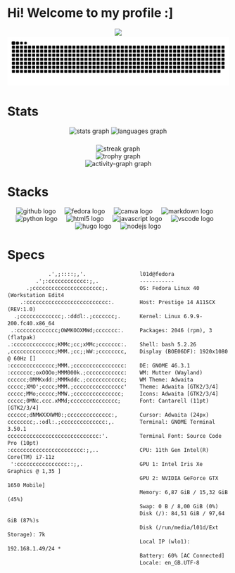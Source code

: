 # Hi! Welcome to my profile :]

<div align="center">
  <img src="https://lanyard.cnrad.dev/api/477856586765828127" />
</div>

<img src="https://raw.githubusercontent.com/IL01DI/IL01DI/output/snake.svg" alt="Snake animation" />

# Stats
<div align="center">
  <img src="https://github-readme-stats.vercel.app/api?username=IL01DI&hide_title=false&hide_rank=false&show_icons=true&include_all_commits=true&count_private=true&disable_animations=false&theme=default&locale=en&hide_border=false&order=1" height="150" alt="stats graph"  />
  <img src="https://github-readme-stats.vercel.app/api/top-langs?username=IL01DI&locale=en&hide_title=false&layout=compact&card_width=320&langs_count=5&theme=default&hide_border=false&order=2" height="150" alt="languages graph"  />
</div>

###

<div align="center">
  <img src="https://streak-stats.demolab.com?user=IL01DI&locale=en&mode=weekly&theme=github_dark&hide_border=false&border_radius=5&order=3" height="150" alt="streak graph"  />
</div>
<div align="center">
  <img src="https://github-profile-trophy.vercel.app?username=IL01DI&theme=flat&column=-1&row=1&margin-w=8&margin-h=8&no-bg=true&no-frame=false&order=4" height="150" alt="trophy graph"  />
</div>
<div align="center">
  <img src="https://github-readme-activity-graph.vercel.app/graph?username=IL01DI&radius=16&theme=github-light&area=true&order=5" height="300" alt="activity-graph graph"  />
</div>

# Stacks
<div align="center">
  <img src="https://cdn.jsdelivr.net/gh/devicons/devicon/icons/github/github-original.svg" height="40" alt="github logo"  />
  <img width="12" />
  <img src="https://cdn.jsdelivr.net/gh/devicons/devicon/icons/fedora/fedora-original.svg" height="40" alt="fedora logo"  />
  <img width="12" />
  <img src="https://cdn.jsdelivr.net/gh/devicons/devicon/icons/canva/canva-original.svg" height="40" alt="canva logo"  />
  <img width="12" />
  <img src="https://cdn.jsdelivr.net/gh/devicons/devicon/icons/markdown/markdown-original.svg" height="40" alt="markdown logo"  />
  <img width="12" />
  <img src="https://cdn.jsdelivr.net/gh/devicons/devicon/icons/python/python-original.svg" height="40" alt="python logo"  />
  <img width="12" />
  <img src="https://cdn.jsdelivr.net/gh/devicons/devicon/icons/html5/html5-original.svg" height="40" alt="html5 logo"  />
  <img width="12" />
  <img src="https://cdn.jsdelivr.net/gh/devicons/devicon/icons/javascript/javascript-original.svg" height="40" alt="javascript logo"  />
  <img width="12" />
  <img src="https://cdn.jsdelivr.net/gh/devicons/devicon/icons/vscode/vscode-original.svg" height="40" alt="vscode logo"  />
  <img width="12" />
  <img src="https://cdn.jsdelivr.net/gh/devicons/devicon/icons/hugo/hugo-original.svg" height="40" alt="hugo logo"  />
  <img width="12" />
  <img src="https://cdn.jsdelivr.net/gh/devicons/devicon/icons/nodejs/nodejs-original.svg" height="40" alt="nodejs logo"  />
</div>

# Specs

```
             .',;::::;,'.                 l01d@fedora
         .';:cccccccccccc:;,.             -----------
      .;cccccccccccccccccccccc;.          OS: Fedora Linux 40 (Workstation Edit4
    .:cccccccccccccccccccccccccc:.        Host: Prestige 14 A11SCX (REV:1.0)
  .;ccccccccccccc;.:dddl:.;ccccccc;.      Kernel: Linux 6.9.9-200.fc40.x86_64
 .:ccccccccccccc;OWMKOOXMWd;ccccccc:.     Packages: 2046 (rpm), 3 (flatpak)
.:ccccccccccccc;KMMc;cc;xMMc;ccccccc:.    Shell: bash 5.2.26
,cccccccccccccc;MMM.;cc;;WW:;cccccccc,    Display (BOE06DF): 1920x1080 @ 60Hz []
:cccccccccccccc;MMM.;cccccccccccccccc:    DE: GNOME 46.3.1
:ccccccc;oxOOOo;MMM000k.;cccccccccccc:    WM: Mutter (Wayland)
cccccc;0MMKxdd:;MMMkddc.;cccccccccccc;    WM Theme: Adwaita
ccccc;XMO';cccc;MMM.;cccccccccccccccc'    Theme: Adwaita [GTK2/3/4]
ccccc;MMo;ccccc;MMW.;ccccccccccccccc;     Icons: Adwaita [GTK2/3/4]
ccccc;0MNc.ccc.xMMd;ccccccccccccccc;      Font: Cantarell (11pt) [GTK2/3/4]
cccccc;dNMWXXXWM0:;cccccccccccccc:,       Cursor: Adwaita (24px)
cccccccc;.:odl:.;cccccccccccccc:,.        Terminal: GNOME Terminal 3.50.1
ccccccccccccccccccccccccccccc:'.          Terminal Font: Source Code Pro (10pt)
:ccccccccccccccccccccccc:;,..             CPU: 11th Gen Intel(R) Core(TM) i7-11z
 ':cccccccccccccccc::;,.                  GPU 1: Intel Iris Xe Graphics @ 1,35 ]
                                          GPU 2: NVIDIA GeForce GTX 1650 Mobile]
                                          Memory: 6,87 GiB / 15,32 GiB (45%)
                                          Swap: 0 B / 8,00 GiB (0%)
                                          Disk (/): 84,51 GiB / 97,64 GiB (87%)s
                                          Disk (/run/media/l01d/Ext Storage): 7k
                                          Local IP (wlo1): 192.168.1.49/24 *
                                          Battery: 60% [AC Connected]
                                          Locale: en_GB.UTF-8
```
